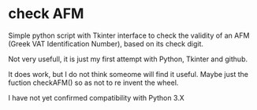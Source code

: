 # check AFM
Simple python script with Tkinter interface to check the validity of an AFM (Greek VAT Identification Number), based on its check digit.

Not very usefull, it is just my first attempt with Python, Tkinter and github.

It does work, but I do not think someome will find it useful. Maybe just the fuction checkAFM() so as not to re invent the wheel.

I have not yet confirmed compatibility with Python 3.X
